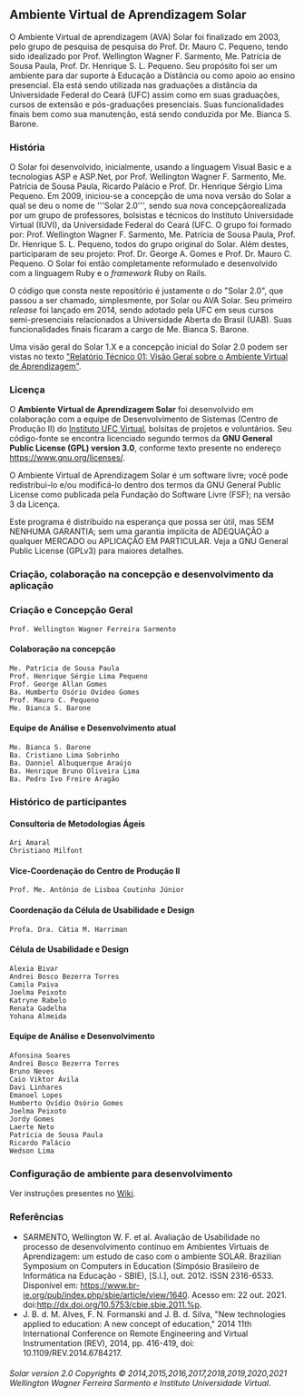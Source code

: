 ## Ambiente Virtual de Aprendizagem Solar

O Ambiente Virtual de aprendizagem (AVA) Solar foi finalizado em 2003, pelo grupo de pesquisa de pesquisa do Prof. Dr. Mauro C. Pequeno, tendo sido idealizado por Prof. Wellington Wagner F. Sarmento, Me. Patrícia de Sousa Paula, Prof. Dr. Henrique S. L. Pequeno. Seu propósito foi ser um ambiente para dar suporte à Educação a Distância ou como apoio ao ensino presencial. Ela está sendo utilizada nas graduações a distância da Universidade Federal do Ceará (UFC) assim como em suas graduações, cursos de extensão e pós-graduações presenciais. Suas funcionalidades finais bem como sua manutenção, está sendo conduzida por Me. Bianca S. Barone.


### História

O Solar foi desenvolvido, inicialmente, usando a linguagem Visual Basic e a tecnologias ASP e ASP.Net, por Prof. Wellington Wagner F. Sarmento, Me. Patrícia de Sousa Paula, Ricardo Palácio e Prof. Dr. Henrique Sérgio Lima Pequeno. Em 2009, iniciou-se a concepção de uma nova versão do Solar a qual se deu o nome de '''Solar 2.0''', sendo sua nova concepçãorealizada por um grupo de professores, bolsistas e técnicos do Instituto Universidade Virtual (IUVI), da Universidade Federal do Ceará (UFC. O grupo foi formado por: Prof. Wellington Wagner F. Sarmento, Me. Patrícia de Sousa Paula, Prof. Dr. Henrique S. L. Pequeno, todos do grupo original do Solar. Além destes, participaram de seu projeto:  Prof. Dr. George A. Gomes e Prof. Dr. Mauro C. Pequeno. O Solar foi então completamente reformulado e desenvolvido com a linguagem Ruby e o _framework_ Ruby on Rails. 

O código que consta neste repositório é justamente o do "Solar 2.0", que passou a ser chamado, simplesmente, por Solar ou AVA Solar. Seu primeiro _release_ foi lançado em 2014, sendo adotado pela UFC em seus cursos semi-presenciais relacionados a Universidade Aberta do Brasil (UAB). Suas funcionalidades finais ficaram a cargo de Me. Bianca S. Barone.

Uma visão geral do Solar 1.X e a concepção inicial do Solar 2.0 podem ser vistas no texto ["Relatório Técnico 01: Visão Geral sobre o Ambiente Virtual de Aprendizagem"](https://www.researchgate.net/publication/320537702_Relatorio_Tecnico_01_Visao_Geral_sobre_o_Ambiente_Virtual_de_Aprendizagem_SOLAR). 

### Licença

O **Ambiente Virtual de Aprendizagem Solar** foi desenvolvido em colaboração com a equipe de Desenvolvimento de Sistemas (Centro de Produção II) do [Instituto UFC Virtual](IUVI.md), bolsitas de projetos e voluntários. Seu código-fonte se encontra licenciado segundo termos da **GNU General Public License (GPL) version 3.0**, conforme texto presente no endereço https://www.gnu.org/licenses/.

O Ambiente Virtual de Aprendizagem Solar é um software livre; você pode redistribui-lo e/ou modificá-lo dentro dos termos da GNU General Public License como publicada pela Fundação do Software Livre (FSF); na versão 3 da Licença.

Este programa é distribuído na esperança que possa ser útil, mas SEM NENHUMA GARANTIA; sem uma garantia implícita de ADEQUAÇÃO a qualquer MERCADO ou APLICAÇÃO EM PARTICULAR. Veja a GNU General Public License (GPLv3) para maiores detalhes. 


### Criação, colaboração na concepção e desenvolvimento da aplicação

### Criação e Concepção Geral
```
Prof. Wellington Wagner Ferreira Sarmento
```

#### Colaboração na concepção
```
Me. Patrícia de Sousa Paula
Prof. Henrique Sérgio Lima Pequeno
Prof. George Allan Gomes
Ba. Humberto Osório Ovídeo Gomes
Prof. Mauro C. Pequeno
Me. Bianca S. Barone
```

#### Equipe de Análise e Desenvolvimento atual
```
Me. Bianca S. Barone
Ba. Cristiano Lima Sobrinho
Ba. Danniel Albuquerque Araújo
Ba. Henrique Bruno Oliveira Lima
Ba. Pedro Ivo Freire Aragão
```

### Histórico de participantes

#### Consultoria de Metodologias Ágeis
```
Ari Amaral
Christiano Milfont
```

#### Vice-Coordenação do Centro de Produção II
`Prof. Me. Antônio de Lisboa Coutinho Júnior`

#### Coordenação da Célula de Usabilidade e Design
`Profa. Dra. Cátia M. Harriman`

#### Célula de Usabilidade e Design
```
Alexia Bivar
Andrei Bosco Bezerra Torres
Camila Paiva
Joelma Peixoto
Katryne Rabelo
Renata Gadelha 
Yohana Almeida
```
#### Equipe de Análise e Desenvolvimento
```
Afonsina Soares
Andrei Bosco Bezerra Torres
Bruno Neves
Caio Viktor Ávila
Davi Linhares
Emanoel Lopes
Humberto Ovídio Osório Gomes
Joelma Peixoto
Jordy Gomes
Laerte Neto
Patrícia de Sousa Paula
Ricardo Palácio
Wedson Lima
```

### Configuração de ambiente para desenvolvimento
Ver instruções presentes no [Wiki](https://github.com/ufcvirtual/solar/wiki/Configura%C3%A7%C3%A3o-de-ambiente-para-desenvolvimento).

### Referências

* SARMENTO, Wellington W. F. et al. Avaliação de Usabilidade no processo de desenvolvimento contínuo em Ambientes Virtuais de Aprendizagem: um estudo de caso com o ambiente SOLAR. Brazilian Symposium on Computers in Education (Simpósio Brasileiro de Informática na Educação - SBIE), [S.l.], out. 2012. ISSN 2316-6533. Disponível em: <https://www.br-ie.org/pub/index.php/sbie/article/view/1640>. Acesso em: 22 out. 2021. doi:http://dx.doi.org/10.5753/cbie.sbie.2011.%p.
* J. B. d. M. Alves, F. N. Formanski and J. B. d. Silva, "New technologies applied to education: A new concept of education," 2014 11th International Conference on Remote Engineering and Virtual Instrumentation (REV), 2014, pp. 416-419, doi: 10.1109/REV.2014.6784217.


###### Solar version 2.0 Copyrights © 2014,2015,2016,2017,2018,2019,2020,2021 Wellington Wagner Ferreira Sarmento e Instituto Universidade Virtual.
